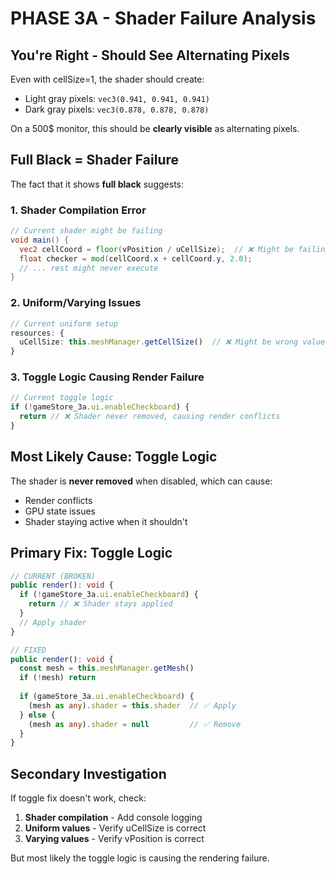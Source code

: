 # PHASE 3A - Shader Failure Analysis

## **You're Right - Should See Alternating Pixels**

Even with cellSize=1, the shader should create:
- Light gray pixels: `vec3(0.941, 0.941, 0.941)` 
- Dark gray pixels: `vec3(0.878, 0.878, 0.878)`

On a 500$ monitor, this should be **clearly visible** as alternating pixels.

## **Full Black = Shader Failure**

The fact that it shows **full black** suggests:

### **1. Shader Compilation Error**
```glsl
// Current shader might be failing
void main() {
  vec2 cellCoord = floor(vPosition / uCellSize);  // ❌ Might be failing
  float checker = mod(cellCoord.x + cellCoord.y, 2.0);
  // ... rest might never execute
}
```

### **2. Uniform/Varying Issues**
```typescript
// Current uniform setup
resources: {
  uCellSize: this.meshManager.getCellSize()  // ❌ Might be wrong value
}
```

### **3. Toggle Logic Causing Render Failure**
```typescript
// Current toggle logic
if (!gameStore_3a.ui.enableCheckboard) {
  return // ❌ Shader never removed, causing render conflicts
}
```

## **Most Likely Cause: Toggle Logic**

The shader is **never removed** when disabled, which can cause:
- Render conflicts
- GPU state issues
- Shader staying active when it shouldn't

## **Primary Fix: Toggle Logic**

```typescript
// CURRENT (BROKEN)
public render(): void {
  if (!gameStore_3a.ui.enableCheckboard) {
    return // ❌ Shader stays applied
  }
  // Apply shader
}

// FIXED
public render(): void {
  const mesh = this.meshManager.getMesh()
  if (!mesh) return
  
  if (gameStore_3a.ui.enableCheckboard) {
    (mesh as any).shader = this.shader  // ✅ Apply
  } else {
    (mesh as any).shader = null         // ✅ Remove
  }
}
```

## **Secondary Investigation**

If toggle fix doesn't work, check:
1. **Shader compilation** - Add console logging
2. **Uniform values** - Verify uCellSize is correct
3. **Varying values** - Verify vPosition is correct

But most likely the toggle logic is causing the rendering failure.